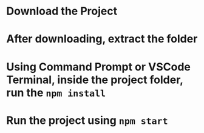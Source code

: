 # Download the Project

# After downloading, extract the folder

# Using Command Prompt or VSCode Terminal, inside the project folder, run the `npm install`

# Run the project using `npm start`
